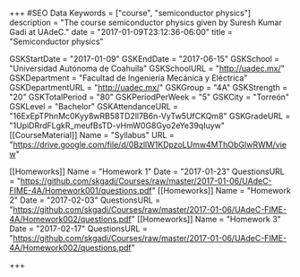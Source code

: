 +++
#SEO Data
Keywords = ["course", "semiconductor physics"]
description = "The course semiconductor physics given by Suresh Kumar Gadi at UAdeC."
date = "2017-01-09T23:12:36-06:00"
title = "Semiconductor physics"

GSKStartDate = "2017-01-09"
GSKEndDate = "2017-06-15"
GSKSchool = "Universidad Autónoma de Coahuila"
GSKSchoolURL = "http://uadec.mx/"
GSKDepartment = "Facultad de Ingeniería Mecánica y Eléctrica"
GSKDepartmentURL = "http://uadec.mx/"
GSKGroup = "4A"
GSKStrength = "20"
GSKTotalPeriod = "80"
GSKPeriodPerWeek = "5"
GSKCity = "Torreón"
GSKLevel = "Bachelor"
GSKAttendanceURL = "16ExEpTPhnMc0Kyy8wRB58TD2ll7B6n-VyTw5UfCKQm8"
GSKGradeURL = "1UpiDRrdFLgkR_meufBsTD-vHmW0G8Gyo2eYe39qIuyw"
[[CourseMaterial]]
    Name = "Syllabus"
    URL = "https://drive.google.com/file/d/0BzllW1KDpzoLUmw4MThObGIwRWM/view"

[[Homeworks]]
    Name = "Homework 1"
	Date = "2017-01-23"
    QuestionsURL = "https://github.com/skgadi/Courses/raw/master/2017-01-06/UAdeC-FIME-4A/Homework001/questions.pdf"
[[Homeworks]]
    Name = "Homework 2"
	Date = "2017-02-03"
    QuestionsURL = "https://github.com/skgadi/Courses/raw/master/2017-01-06/UAdeC-FIME-4A/Homework002/questions.pdf"
[[Homeworks]]
    Name = "Homework 3"
	Date = "2017-02-17"
    QuestionsURL = "https://github.com/skgadi/Courses/raw/master/2017-01-06/UAdeC-FIME-4A/Homework002/questions.pdf"
	
+++

<br />

<!--

[[CourseMaterial]]
    Name = "Syllabus"
    URL = "https://github.com/skgadi/Courses/raw/master/2016-07-12/FIME-5A/Circuitos%20el%C3%A9ctricos%20II.doc"

[[Homeworks]]
    Name = "Homework 1"
	Date = "2016-09-01"
    QuestionsURL = "https://github.com/skgadi/Courses/raw/master/2016-07-12/FIME-5A/Homework001/questions.pdf"
	AnswersURL = "http://github.com/skgadi/Courses/raw/master/2016-07-12/FIME-5A/Homework001/answers.pdf"
[[Homeworks]]
    Name = "Homework 2"
	Date = "2016-09-15"
    QuestionsURL = "https://github.com/skgadi/Courses/raw/master/2016-07-12/FIME-5A/Homework002/questions.pdf"
	AnswersURL = "http://github.com/skgadi/Courses/raw/master/2016-07-12/FIME-5A/Homework002/answers.pdf"
[[Homeworks]]
    Name = "Homework 3"
	Date = "2016-10-04"
    QuestionsURL = "https://github.com/skgadi/Courses/raw/master/2016-07-12/FIME-5A/Homework003/questions.pdf"
	AnswersURL = "http://github.com/skgadi/Courses/raw/master/2016-07-12/FIME-5A/Homework003/answers.pdf"

[[Exams]]
    Name = "Exam 1"
	Date = "2016-10-07"
    QuestionsURL = "https://github.com/skgadi/Courses/raw/master/2016-07-12/FIME-5A/Exam001/questions.pdf"
	AnswersURL = "https://github.com/skgadi/Courses/raw/master/2016-07-12/FIME-5A/Exam001/questions.pdf"
[[Exams]]
    Name = "Exam 2"
	Date = "2016-11-11"
    QuestionsURL = "https://github.com/skgadi/Courses/raw/master/2016-07-12/FIME-5A/Exam002/questions.pdf"
	AnswersURL = "http://github.com/skgadi/Courses/raw/master/2016-07-12/FIME-5A/Exam002/answers.pdf"

	-->